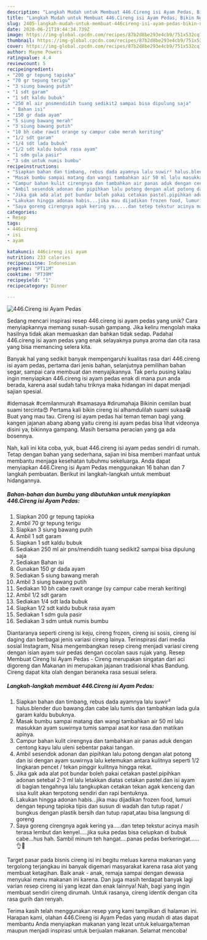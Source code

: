 ```yaml
---
description: "Langkah Mudah untuk Membuat 446.Cireng isi Ayam Pedas, Bikin Ngiler"
title: "Langkah Mudah untuk Membuat 446.Cireng isi Ayam Pedas, Bikin Ngiler"
slug: 2405-langkah-mudah-untuk-membuat-446cireng-isi-ayam-pedas-bikin-ngiler
date: 2020-06-21T19:44:34.739Z
image: https://img-global.cpcdn.com/recipes/87b2d8be293e4cb9/751x532cq70/446cireng-isi-ayam-pedas-foto-resep-utama.jpg
thumbnail: https://img-global.cpcdn.com/recipes/87b2d8be293e4cb9/751x532cq70/446cireng-isi-ayam-pedas-foto-resep-utama.jpg
cover: https://img-global.cpcdn.com/recipes/87b2d8be293e4cb9/751x532cq70/446cireng-isi-ayam-pedas-foto-resep-utama.jpg
author: Mayme Powers
ratingvalue: 4.4
reviewcount: 5
recipeingredient:
- "200 gr tepung tapioka"
- "70 gr tepung terigu"
- "3 siung bawang putih"
- "1 sdt garam"
- "1 sdt kaldu bubuk"
- "250 ml air pnsmendidih tuang sedikit2 sampai bisa dipulung saja"
- " Bahan isi"
- "150 gr dada ayam"
- "5 siung bawang merah"
- "3 siung bawang putih"
- "10 bh cabe rawit orange sy campur cabe merah keriting"
- "1/2 sdt garam"
- "1/4 sdt lada bubuk"
- "1/2 sdt kaldu bubuk rasa ayam"
- "1 sdm gula pasir"
- "3 sdm untuk numis bumbu"
recipeinstructions:
- "Siapkan bahan dan timbang, rebus dada ayamnya lalu suwir² halus.blender duo bawang.dan cabe lalu tumis dan tambahkan lada gula garam kaldu bubuknya."
- "Masak bumbu sampai matang dan wangi tambahkan air 50 ml lalu masukkan ayam suwirnya tumis sampai asat kor rasa.dan matikan apinya."
- "Campur bahan kulit cirengnya dan tambahkan air panas aduk dengan centong kayu lalu uleni sebentar pakai tangan."
- "Ambil sesendok adonan dan pipihkan lalu potong dengan alat potong dan isi dengan ayam suwirnya lalu ketemukan antara kulitnya seperti 1/2 lingkaran pencet / tekan pinggir kulitnya hingga rekat."
- "Jika gak ada alat pot bundar boleh pakai cetakan pastel.pipihkan adonan setebal 2-3 ml lalu letakkan diatas cetakan pastel.dan isi ayam di bagian tengahnya lalu tangkupkan cetakan tekan agak kenceng dan sisa kulit akan terpotong sendiri dan rapi bentuknya."
- "Lakukan hingga adonan habis...jika mau dijadikan frozen food, lumuri dengan tepung tapioka tipis dan susun di wadah dan tutup rapat / bungkus dengan plastik bersih dan tutup rapat,atau bisa langsung di goreng"
- "Saya goreng cirengnya agak kering ya.....dan tetep tekstur acinya masih terasa lembut dan kenyel.....jika suka pedas bisa celupkan di bubuk cabe...hus hah. Sambil minum teh hangat....panas pedas berkeringat......👌🤤"
categories:
- Resep
tags:
- 446cireng
- isi
- ayam

katakunci: 446cireng isi ayam 
nutrition: 233 calories
recipecuisine: Indonesian
preptime: "PT11M"
cooktime: "PT39M"
recipeyield: "1"
recipecategory: Dinner

---
```



![446.Cireng isi Ayam Pedas](https://img-global.cpcdn.com/recipes/87b2d8be293e4cb9/751x532cq70/446cireng-isi-ayam-pedas-foto-resep-utama.jpg)

Sedang mencari inspirasi resep 446.cireng isi ayam pedas yang unik? Cara menyiapkannya memang susah-susah gampang. Jika keliru mengolah maka hasilnya tidak akan memuaskan dan bahkan tidak sedap. Padahal 446.cireng isi ayam pedas yang enak selayaknya punya aroma dan cita rasa yang bisa memancing selera kita.

Banyak hal yang sedikit banyak mempengaruhi kualitas rasa dari 446.cireng isi ayam pedas, pertama dari jenis bahan, selanjutnya pemilihan bahan segar, sampai cara membuat dan menyajikannya. Tak perlu pusing kalau ingin menyiapkan 446.cireng isi ayam pedas enak di mana pun anda berada, karena asal sudah tahu triknya maka hidangan ini dapat menjadi sajian spesial.

#idemasak #cemilanmurah #samasaya #dirumahaja Bikinin cemilan buat suami tercinta😍 Pertama kali bikin cireng isi alhamdulilah suami sukaa😁 Buat yang mau tau. Cireng isi ayam pedas hai teman teman bagi yang kangen jajanan abang abang yaitu cireng isi ayam pedas bisa lihat videonya disini ya, bikinnya gampang. Masih bersama peracian yang ga ada bosennya.


Nah, kali ini kita coba, yuk, buat 446.cireng isi ayam pedas sendiri di rumah. Tetap dengan bahan yang sederhana, sajian ini bisa memberi manfaat untuk membantu menjaga kesehatan tubuhmu sekeluarga. Anda dapat menyiapkan 446.Cireng isi Ayam Pedas menggunakan 16 bahan dan 7 langkah pembuatan. Berikut ini langkah-langkah untuk membuat hidangannya.

<!--inarticleads1-->

##### Bahan-bahan dan bumbu yang dibutuhkan untuk menyiapkan 446.Cireng isi Ayam Pedas:

1. Siapkan 200 gr tepung tapioka
1. Ambil 70 gr tepung terigu
1. Siapkan 3 siung bawang putih
1. Ambil 1 sdt garam
1. Siapkan 1 sdt kaldu bubuk
1. Sediakan 250 ml air pns/mendidih tuang sedikit2 sampai bisa dipulung saja
1. Sediakan  Bahan isi
1. Gunakan 150 gr dada ayam
1. Sediakan 5 siung bawang merah
1. Ambil 3 siung bawang putih
1. Sediakan 10 bh cabe rawit orange (sy campur cabe merah keriting)
1. Ambil 1/2 sdt garam
1. Sediakan 1/4 sdt lada bubuk
1. Siapkan 1/2 sdt kaldu bubuk rasa ayam
1. Sediakan 1 sdm gula pasir
1. Sediakan 3 sdm untuk numis bumbu


Diantaranya seperti cireng isi keju, cireng frozen, cireng isi sosis, cireng isi daging dan berbagai jenis variasi cireng lainya. Terinspirasi dari media sosial Instagram, Nisa mengembangkan resep cireng menjadi variasi cireng dengan isian ayam suir pedas dengan cocolan saus rujak yang. Resep Membuat Cireng Isi Ayam Pedas - Cireng merupakan singatan dari aci digoreng dan Makanan ini merupakan jajanan tradisional khas Bandung. Cireng dapat kita olah dengan beraneka rasa sesuai selera. 

<!--inarticleads2-->

##### Langkah-langkah membuat 446.Cireng isi Ayam Pedas:

1. Siapkan bahan dan timbang, rebus dada ayamnya lalu suwir² halus.blender duo bawang.dan cabe lalu tumis dan tambahkan lada gula garam kaldu bubuknya.
1. Masak bumbu sampai matang dan wangi tambahkan air 50 ml lalu masukkan ayam suwirnya tumis sampai asat kor rasa.dan matikan apinya.
1. Campur bahan kulit cirengnya dan tambahkan air panas aduk dengan centong kayu lalu uleni sebentar pakai tangan.
1. Ambil sesendok adonan dan pipihkan lalu potong dengan alat potong dan isi dengan ayam suwirnya lalu ketemukan antara kulitnya seperti 1/2 lingkaran pencet / tekan pinggir kulitnya hingga rekat.
1. Jika gak ada alat pot bundar boleh pakai cetakan pastel.pipihkan adonan setebal 2-3 ml lalu letakkan diatas cetakan pastel.dan isi ayam di bagian tengahnya lalu tangkupkan cetakan tekan agak kenceng dan sisa kulit akan terpotong sendiri dan rapi bentuknya.
1. Lakukan hingga adonan habis...jika mau dijadikan frozen food, lumuri dengan tepung tapioka tipis dan susun di wadah dan tutup rapat / bungkus dengan plastik bersih dan tutup rapat,atau bisa langsung di goreng
1. Saya goreng cirengnya agak kering ya.....dan tetep tekstur acinya masih terasa lembut dan kenyel.....jika suka pedas bisa celupkan di bubuk cabe...hus hah. Sambil minum teh hangat....panas pedas berkeringat......👌🤤


Target pasar pada bisnis cireng isi ini begitu meluas karena makanan yang tergolong terjangkau ini banyak digemari masyarakat karena rasa alot yang membuat ketagihan. Baik anak - anak, remaja sampai dengan dewasa menyukai menu makanan ini karena. Dan juga masih terdapat banyak lagi varian resep cireng isi yang lezat dan enak lainnya! Nah, bagi yang ingin membuat sendiri cireng dirumah. Untuk rasanya, cireng identik dengan cita rasa gurih dan renyah. 

Terima kasih telah menggunakan resep yang kami tampilkan di halaman ini. Harapan kami, olahan 446.Cireng isi Ayam Pedas yang mudah di atas dapat membantu Anda menyiapkan makanan yang lezat untuk keluarga/teman maupun menjadi inspirasi untuk berjualan makanan. Selamat mencoba!
